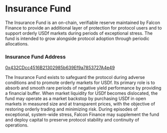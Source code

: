 # Insurance Fund

The Insurance Fund is an on-chain, verifiable reserve maintained by Falcon Finance to provide an additional layer of protection for protocol users and to support orderly USDf markets during periods of exceptional stress. The fund is intended to grow alongside protocol adoption through periodic allocations.&#x20;

### **Insurance Fund Address**

[0x432CDcc4516B21302985b639Ef9a7853727A4e49](https://etherscan.io/address/0x432CDcc4516B21302985b639Ef9a7853727A4e49)



The Insurance Fund exists to safeguard the protocol during adverse conditions and to promote orderly markets for USDf. Its primary role is to absorb and smooth rare periods of negative yield performance by providing a financial buffer. When market liquidity for USDf becomes dislocated, the fund may operate as a market backstop by purchasing USDf in open markets in measured size and at transparent prices, with the objective of restoring orderly trading and minimizing risk. During episodes of exceptional, system-wide stress, Falcon Finance may supplement the fund and deploy capital to preserve protocol stability and continuity of operations.&#x20;
